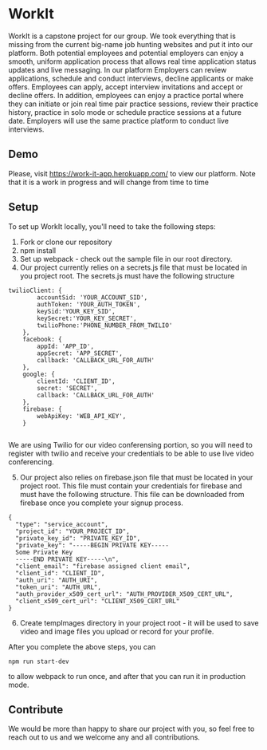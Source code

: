 # WorkIt

WorkIt is a capstone project for our group.  We took everything that is missing from the current big-name job hunting websites and put it into our platform.  Both potential employees and potential employers can enjoy a smooth, uniform application process that allows real time application status updates and live messaging.  In our platform Employers can review applications, schedule and conduct interviews, decline applicants or make offers. Employees can apply, accept interview invitations and accept or decline offers. In addition, employees can enjoy a practice portal where they can initiate or join real time pair practice sessions, review their practice history, practice in solo mode or schedule practice sessions at a future date.  Employers will use the same practice platform to conduct live interviews.


## Demo

Please, visit https://work-it-app.herokuapp.com/  to view our platform.  Note that it is a work in progress and will change from time to time

## Setup

To set up WorkIt locally, you'll need to take the following steps:

1.  Fork or clone our repository
2.  npm install
3.  Set up webpack - check out the sample file in our root directory.
4.  Our project currently relies on a secrets.js file that must be located in you project root.  The secrets.js must have the following structure
```
twilioClient: {
        accountSid: 'YOUR_ACCOUNT_SID',
        authToken: 'YOUR_AUTH_TOKEN',
        keySid:'YOUR_KEY_SID',
        keySecret:'YOUR_KEY_SECRET',
        twilioPhone:'PHONE_NUMBER_FROM_TWILIO'
    },
    facebook: {
        appId: 'APP_ID',
        appSecret: 'APP_SECRET',
        callback: 'CALLBACK_URL_FOR_AUTH'
    },
    google: {
        clientId: 'CLIENT_ID',
        secret: 'SECRET',
        callback: 'CALLBACK_URL_FOR_AUTH'
    },
    firebase: {
        webApiKey: 'WEB_API_KEY',
    }
    
```
  
  We are using Twilio for our video conferensing portion, so you will need to register with twilio and receive your credentials to be able to use live video conferencing.
  
5.  Our project also relies on firebase.json file that must be located in your project root.  This file must contain your credentials for firebase and must have the following structure.  This file can be downloaded from firebase once you complete your signup process.

```
{
  "type": "service_account",
  "project_id": "YOUR_PROJECT_ID",
  "private_key_id": "PRIVATE_KEY_ID",
  "private_key": "-----BEGIN PRIVATE KEY-----
  Some Private Key
  -----END PRIVATE KEY-----\n",
  "client_email": "firebase assigned client email",
  "client_id": "CLIENT_ID",
  "auth_uri": "AUTH_URI",
  "token_uri": "AUTH_URL",
  "auth_provider_x509_cert_url": "AUTH_PROVIDER_X509_CERT_URL",
  "client_x509_cert_url": "CLIENT_X509_CERT_URL"
}

```

6.  Create tempImages directory in your project root - it will be used to save video and image files you upload or record for your profile.

After you complete the above steps, you can

```
npm run start-dev 

```
to allow webpack to run once, and after that you can run it in production mode.

## Contribute
We would be more than happy to share our project with you, so feel free to reach out to us and we welcome any and all contributions.
